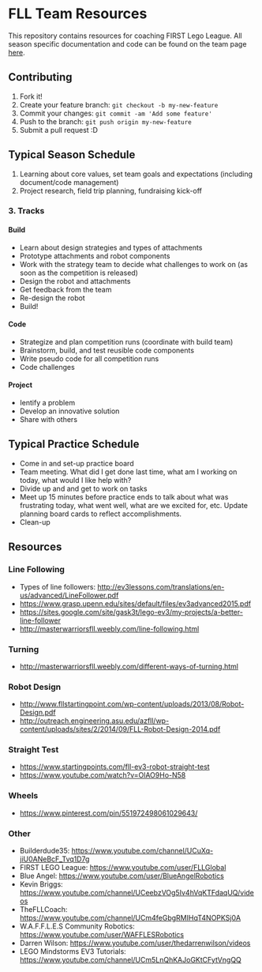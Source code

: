 # FLL Team Resources

This repository contains resources for coaching FIRST Lego League. All season specific documentation and code can be found on the team page [here](https://github.com/CKSPantherGirlsRobotics).

## Contributing

1. Fork it!
2. Create your feature branch: `git checkout -b my-new-feature`
3. Commit your changes: `git commit -am 'Add some feature'`
4. Push to the branch: `git push origin my-new-feature`
5. Submit a pull request :D

## Typical Season Schedule
1. Learning about core values, set team goals and expectations (including document/code management)
2. Project research, field trip planning, fundraising kick-off

### 3. Tracks

#### Build
* Learn about design strategies and types of attachments
* Prototype attachments and robot components
* Work with the strategy team to decide what challenges to work on (as soon as the competition is released)
* Design the robot and attachments
* Get feedback from the team
* Re-design the robot
* Build!

#### Code
* Strategize and plan competition runs (coordinate with build team)
* Brainstorm, build, and test reusible code components
* Write pseudo code for all competition runs
* Code challenges

#### Project
* Ientify a problem
* Develop an innovative solution
* Share with others

## Typical Practice Schedule
* Come in and set-up practice board
* Team meeting. What did I get done last time, what am I working on today, what would I like help with?
* Divide up and and get to work on tasks
* Meet up 15 minutes before practice ends to talk about what was frustrating today, what went well, what are we excited for, etc. Update planning board cards to reflect accomplishments.
* Clean-up

## Resources

### Line Following
* Types of line followers: http://ev3lessons.com/translations/en-us/advanced/LineFollower.pdf
* https://www.grasp.upenn.edu/sites/default/files/ev3advanced2015.pdf
* https://sites.google.com/site/gask3t/lego-ev3/my-projects/a-better-line-follower
* http://masterwarriorsfll.weebly.com/line-following.html

### Turning
* http://masterwarriorsfll.weebly.com/different-ways-of-turning.html

### Robot Design
* http://www.fllstartingpoint.com/wp-content/uploads/2013/08/Robot-Design.pdf
* http://outreach.engineering.asu.edu/azfll/wp-content/uploads/sites/2/2014/09/FLL-Robot-Design-2014.pdf

### Straight Test
* https://www.startingpoints.com/fll-ev3-robot-straight-test
* https://www.youtube.com/watch?v=OlAO9Ho-N58

### Wheels
* https://www.pinterest.com/pin/551972498061029643/

### Other
* Builderdude35: https://www.youtube.com/channel/UCuXq-jiU0ANeBcF_Tvq1D7g
* FIRST LEGO League: https://www.youtube.com/user/FLLGlobal
* Blue Angel: https://www.youtube.com/user/BlueAngelRobotics
* Kevin Briggs: https://www.youtube.com/channel/UCeebzVOg5Iv4hVqKTFdaqUQ/videos
* TheFLLCoach: https://www.youtube.com/channel/UCm4feGbgRMIHqT4NOPKSj0A
* W.A.F.F.L.E.S Community Robotics: https://www.youtube.com/user/WAFFLESRobotics
* Darren Wilson: https://www.youtube.com/user/thedarrenwilson/videos
* LEGO Mindstorms EV3 Tutorials: https://www.youtube.com/channel/UCm5LnQhKAJoGKtCFytVngQQ
